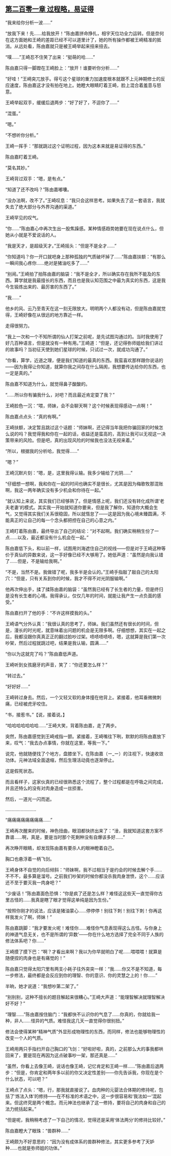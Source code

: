 ## [第二百零一章 过程略，易证得](https://www.xxbiquge.com/11_11207/9228463.html)


  “我来给你分析一波……”

  “放我下来！先……给我放开！”陈由嘉拼命挣扎，相宇天位功全力运转。但是奈何在这方面她和王崎的差距已经不可以道里计了，她的所有操作都被王崎精准的抵消。从远处看，陈由嘉就只是被王崎举起来扭来扭去。

  “噗……”王崎忍不住笑了出来：“挺萌的哈……”

  陈由嘉只得一脚蹬在王崎脸上：“放开！谁要听你分析……”

  “好哇！”王崎突兀放手。得亏这个星球的重力加速度根本就跟不上元神期修士的反应速度，陈由嘉这才没有拍在地上。她瞪大眼睛盯着王崎，脸上混合着羞意与怒意。

  王崎举起双手，缓缓后退两步：“好了好了，不逗你了……”

  “混蛋。”

  “嗯。”

  “不想听你分析。”

  王崎一挥手：“那就跳过这个证明过程，因为这本来就是易证得的东西。”

  陈由嘉盯着王崎。

  “莫名其妙。”

  王崎背过双手：“嗯，是有点。”

  “知道了还不改吗？”陈由嘉嘟囔。

  “没办法啊，改不了。”王崎叹息：“我只会这样思考。如果失去了这一套语言，我就失去了绝大部分与外界沟通的渠道。”

  王崎罕见的叹气。

  “你……”陈由嘉心中再次生出一股焦躁感。某种情感趋势她要在现在说点什么，但她从小就是不爱说话的人。

  “我是天才，是超级天才。”王崎摇头：“但是不是全才……”

  “你知道吗？你一开口就吧身上那种孤独的气质破坏掉了……”陈由嘉扶额：“有那么一瞬间我心疼你……绝对是猪油吃多了……”

  “别闹。”王崎拍了拍陈由嘉的脑袋：“我不是全才，所以确实存在我所不能及的东西。算学就是我最擅长的东西，而且也是我认知范围之中最为真实的东西，这是我今生锻炼出来的、最厉害的东西了。”

  “我……”

  他乡的风、云乃至青天在这一刻无限放大。明明两个人都没有动，但是陈由嘉就觉得，王崎好像在从很远的地方靠近一样。

  走得很努力。

  “我上一次和一个不知所谓的仙人打架之前呢，是先试图沟通过的。当时我使用了好几百种语言，但是就没有一种有用。”王崎道：“但是，还记得弥师姐给我们讲过的故事吗？当初征天使到她们星球的时候，只试过一次，就成功沟通了。”

  “你看，算学，近道之理，便是我们知道的最真的东西。我蛮喜欢那样跟你说话的——因为我得让你知道，就算你我之间存在什么隔阂，我想要传达给你的东西，也一定是真的。”

  陈由嘉不知道为什么，就觉得鼻子酸酸的。

  “……所以你有骗我什么，对吧？而且最近肯定耍了我？”

  王崎脸色一沉：“喂，师妹，会不会聊天啊？这个时候表现得感动一点啊！”

  陈由嘉点点头：“真的有啊。”

  王崎扶额，决定暂且跳过这个话题：“师妹啊，还记得当年我把你骗回家的时候怎么说的吗？我觉得我和你在一起的话，收益还是蛮高的，高到让我可以无视这一决策带来的风险。但是吧，真的出现风险的时候我也没法无视来着。”

  “所以，根据我的分析哈，我觉得……”

  “嗯？”

  王崎沉默片刻：“嗯，是，这里我得认输。我多少输给了光阴……”

  “仔细想一想啊，我和你在一起的时间也确实不是很长，尤其是因为梅歌牧那混账啊，我这一两年确实没有多少机会和你待在一起。”

  “就认知上来说，其实我们已经够熟了。但是情感上呢，我们还没有转化成所谓‘老夫老妻’的模式。其实我一开始就知道你要来，但是我了解你，知道你大概会生气，又觉得其实我们关系很稳固，所以就惰怠了——这是因为我心境未臻圆满，不能真正的让自己的每一个念头都把控在自己的心意之内。”

  王崎盯着陈由嘉，最终导出了自己的结论：“对不起啊。我们确实稍稍生份了一点……以及，最近都没有什么机会在一起。”

  陈由嘉低下头，和以前一样，试图用刘海遮住自己的视线——但是对于王崎这种等价于真仙的异数来说，这一手好像已经不大够用了。她低声道：“虽然是向我认错了……但是，不是输给我啊。”

  “不是，当然不是。我做错了呢，我多半是会认的。”王崎手指敲了敲自己的太阳穴：“但是，只有关系到你的时候，我才不得不对光阴服输啊。”

  他再次伸出手，揉了揉陈由嘉的脑袋：“虽然我已经有了长生者的力量，但是终归是没有长生者的心境。我得承认，仅仅几年的时间，就能让我产生一点负面的感受。”

  陈由嘉扫开了他的手：“不许这样摸我的头。”

  王崎语气分外认真：“我很认真的思考了，师妹。我们虽然还有很长的时间，但是，漫长的时光呢，就意味着出问题的机会是无限多啊。仔细想想，其实在一起之后，我都没跟你真真正正的翻过脸吵过架。啧啧啧啧啧，嗯，这就算是我们第一次吵架，然后过程就跳过吧，结果是我认输，圆满……”

  “你以为这就完了吗？”陈由嘉低声道。

  王崎听到女孩磨牙的声音，笑了：“你还要怎么样？”

  “转过去。”

  “好好好……”

  王崎转过身去。然后，一个又轻又软的身体撞在他背上。紧接着，他耳垂微微刺痛，已经被虎牙咬住。

  “书，接惹书。”【说，接着说。】

  “哈哈哈哈哈哈哈……”王崎大笑，背着陈由嘉，走了两步。

  突然，陈由嘉感觉到王崎戒指一颤。紧接着，王崎嘴往下咧，默默的将陈由嘉放下来，叹气：“我去办点事情，你就在这里，等我一下。”

  说完，他就随便找了个地方，盘膝坐下。在陈由嘉（ー_ー）的注视下，快速收敛功体。元神法域全面退缩，然后生理活动竟也逐渐停止。

  这是假死状态。

  而且看样子，这家伙真的已经很熟悉这个流程了，整个过程都是在呼吸之间完成，并且还特么的没有对肉身造成一丝损害。

  然后，一道光一闪而逝。

  ……………………

  “痛痛痛痛痛痛痛痛……”

  王崎再次醒来的时候，神色扭曲，眼泪都快挤出来了：“淦，我就知道这套方案不靠谱……啊，真是，要是当时那个死剩种没有自爆该多好……”

  再次睁开眼睛，却发现陈由嘉有要杀人的眼神瞪着自己。

  胸口也悬浮着一柄飞剑。

  王崎身体不自觉的向后倾斜：“师妹啊，我不过相当于是约会的时候去解个手……不不不，最多算是溜号。之前我们吵架的时候你都没杀我肉身泄愤，这个……应该还不至于要灭我一肉身吧？”

  “少废话！”陈由嘉面色恐惧：“你是疯了还是怎么样？难怪这这些天一直觉得你古里古怪的……我真是瞎了眼才觉得这单纯是因为生份。”

  “按照你刚才的说法，应该是猪油蒙心……停停停！别往下刺！别往下刺！你再这样我发火了啊，师妹！”

  陈由嘉跳脚：“我才要发火呢！难怪你……难怪你气息表现得这么古怪。与你身上的神道气息无关，也不是所谓的‘异数’——你在什么地方选择了完全不同于人族的修法体系吧？你……”

  王崎摸了摸下巴：“啊？才看出来啊？我以为你早就明白了呢……喂喂喂！就算是随便捏的肉身也是有痛觉的！”

  陈由嘉只觉得太阳穴里有两支小耗子往外突突一样：“我……你又不是不知道，每一步修法，最终都是会反应到你的理智、你的意识、你的灵慧之上的！你……”

  半晌，她才说道：“我想吵第二架了。”

  “别别别，这种不擅长的题目解起来很糟心。”王崎大声道：“能理智解决就理智解决好不好？”

  “理智……”陈由嘉按住脑门：“我都快不认识你的气息了……你真的，你就给我一种，非人……怪异的气质。难怪我这几天一直觉得你很别扭。”

  修法会使得某种“精神气质”外显形成物理性的东西，而同样，修法也能够物理性的改变一个人的气质。

  王崎用两只手指扫开自己胸口的飞剑：“好啦好啦，真的，之前那么大的事我都哄回来了，要是现在再因为这点破事吵一架，那还真是……”

  “虽然，你看上去像王崎，说话也像王崎，记忆肯定和王崎一样……”陈由嘉后退两步：“但是，你肯定和两年多以前的你又决定性差别——你先告诉我，你现在是个什么状态，可以吧？”

  王崎点了点头：“嗯，行，那我就直接说了。血肉种的元婴法合体期的修持呢，包括了‘炼法入体’的修持——在不标准的术语之中，这一步很容易和‘我法如一’混起来。但这终究是两个概念。而元神法也继承了这一修持，要将自己的肉身和自己的法力统括起来。”

  “但是呢，我稍稍考虑了一下自己的情况，觉得还是采用‘体法两分’的修持比较好。”

  陈由嘉瞪大了眼珠：“兽群种……”

  王崎颇为不好意思的：“因为没有成体系的兽群种修法，其实更多参考了天妒种……也就是弥师姐的功体。”
